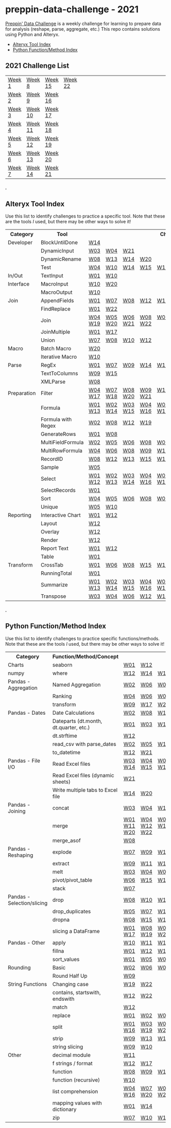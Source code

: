# preppin-data-challenge - 2021

[Preppin' Data Challenge](https://preppindata.blogspot.com/) is a weekly challenge for learning to prepare data for analysis (reshape, parse, aggregate, etc.) This repo contains solutions using Python and Alteryx.

* [Alteryx Tool Index](#alteryx-index)
* [Python Function/Method Index](#python-index)

## 2021 Challenge List

<table>
  <tr>
    <td><a href="preppin-data-2021-01/README.md">Week 1</a>&nbsp;&nbsp;&nbsp;&nbsp;&nbsp;&nbsp;</td>
    <td><a href="preppin-data-2021-08/README.md">Week 8</a>&nbsp;&nbsp;&nbsp;&nbsp;&nbsp;&nbsp;</td>
    <td><a href="preppin-data-2021-15/README.md">Week 15</a>&nbsp;&nbsp;&nbsp;&nbsp;</td>
    <td><a href="preppin-data-2021-22/README.md">Week 22</a>&nbsp;&nbsp;&nbsp;&nbsp;</td>
    <td>&nbsp;&nbsp;&nbsp;&nbsp;&nbsp;&nbsp;&nbsp;&nbsp;&nbsp;&nbsp;&nbsp;&nbsp;&nbsp;&nbsp;&nbsp;&nbsp;</td>
    <td>&nbsp;&nbsp;&nbsp;&nbsp;&nbsp;&nbsp;&nbsp;&nbsp;&nbsp;&nbsp;&nbsp;&nbsp;&nbsp;&nbsp;&nbsp;&nbsp;</td>
    <td>&nbsp;&nbsp;&nbsp;&nbsp;&nbsp;&nbsp;&nbsp;&nbsp;&nbsp;&nbsp;&nbsp;&nbsp;&nbsp;&nbsp;&nbsp;&nbsp;</td>
    <td>&nbsp;&nbsp;&nbsp;&nbsp;&nbsp;&nbsp;&nbsp;&nbsp;&nbsp;&nbsp;&nbsp;&nbsp;&nbsp;&nbsp;&nbsp;&nbsp;</td>
  </tr>
  <tr>
    <td><a href="preppin-data-2021-02/README.md">Week 2</a></td>
    <td><a href="preppin-data-2021-09/README.md">Week 9</a></td>
    <td><a href="preppin-data-2021-16/README.md">Week 16</a>&nbsp;&nbsp;&nbsp;&nbsp;</td>
    <td>&nbsp;&nbsp;&nbsp;&nbsp;&nbsp;&nbsp;&nbsp;&nbsp;&nbsp;&nbsp;&nbsp;&nbsp;</td>
    <td></td>
    <td></td>
    <td></td>
    <td></td>
  </tr>
  <tr>
    <td><a href="preppin-data-2021-03/README.md">Week 3</a></td>
    <td><a href="preppin-data-2021-10/README.md">Week 10</a></td>
    <td><a href="preppin-data-2021-17/README.md">Week 17</a>&nbsp;&nbsp;&nbsp;&nbsp;</td>
    <td>&nbsp;&nbsp;&nbsp;&nbsp;&nbsp;&nbsp;&nbsp;&nbsp;&nbsp;&nbsp;&nbsp;&nbsp;</td>
    <td></td>
    <td></td>
    <td></td>
    <td></td>
  </tr>
  <tr>
    <td><a href="preppin-data-2021-04/README.md">Week 4</a></td>
    <td><a href="preppin-data-2021-11/README.md">Week 11</a></td>
    <td><a href="preppin-data-2021-18/README.md">Week 18</a></td>
    <td></td>
    <td></td>
    <td></td>
    <td></td>
    <td></td>
  </tr>
  <tr>
    <td><a href="preppin-data-2021-05/README.md">Week 5</a></td>
    <td><a href="preppin-data-2021-12/README.md">Week 12</a></td>
    <td><a href="preppin-data-2021-19/README.md">Week 19</a></td>
    <td></td>
    <td></td>
    <td></td>
    <td></td>
    <td></td>
  </tr>
  <tr>
    <td><a href="preppin-data-2021-06/README.md">Week 6</a></td>
    <td><a href="preppin-data-2021-13/README.md">Week 13</a></td>
    <td><a href="preppin-data-2021-20/README.md">Week 20</a></td>
    <td></td>
    <td></td>
    <td></td>
    <td></td>
    <td></td>
  </tr>
  <tr>
    <td><a href="preppin-data-2021-07/README.md">Week 7</a></td>
    <td><a href="preppin-data-2021-14/README.md">Week 14</a></td>
    <td><a href="preppin-data-2021-21/README.md">Week 21</a></td>
    <td></td>
    <td></td>
    <td></td>
    <td></td>
    <td></td>
  </tr>

</table>

##### .

## <a id="alteryx-index"></a>Alteryx Tool Index
Use this list to identify challenges to practice a specific tool. Note that these are the tools *I* used, but there may be other ways to solve it!

<table>
  <tr>
    <th>Category</th>
    <th>Tool</th>
    <th>Challenges</th>
  </tr>
  <tr>
    <td>Developer</td>
    <td>BlockUntilDone</td>
    <td><a href="preppin-data-2021-14/README.md">W14</a>&nbsp;&nbsp;&nbsp;&nbsp;</td>
  </tr>
  <tr>
    <td></td>
    <td>DynamicInput</td>
    <td><a href="preppin-data-2021-03/README.md">W03</a>&nbsp;&nbsp;&nbsp;&nbsp;<a href="preppin-data-2021-04/README.md">W04</a>&nbsp;&nbsp;&nbsp;&nbsp;<a href="preppin-data-2021-21/README.md">W21</a>&nbsp;&nbsp;&nbsp;&nbsp;</td>
  </tr>
  <tr>
    <td></td>
    <td>DynamicRename</td>
    <td><a href="preppin-data-2021-08/README.md">W08</a>&nbsp;&nbsp;&nbsp;&nbsp;<a href="preppin-data-2021-13/README.md">W13</a>&nbsp;&nbsp;&nbsp;&nbsp;<a href="preppin-data-2021-14/README.md">W14</a>&nbsp;&nbsp;&nbsp;&nbsp;<a href="preppin-data-2021-20/README.md">W20</a>&nbsp;&nbsp;&nbsp;&nbsp;</td>
  </tr>
  <tr>
    <td></td>
    <td>Test</td>
    <td><a href="preppin-data-2021-04/README.md">W04</a>&nbsp;&nbsp;&nbsp;&nbsp;<a href="preppin-data-2021-10/README.md">W10</a>&nbsp;&nbsp;&nbsp;&nbsp;<a href="preppin-data-2021-14/README.md">W14</a>&nbsp;&nbsp;&nbsp;&nbsp;<a href="preppin-data-2021-15/README.md">W15</a>&nbsp;&nbsp;&nbsp;&nbsp;<a href="preppin-data-2021-18/README.md">W18</a>&nbsp;&nbsp;&nbsp;&nbsp;<a href="preppin-data-2021-19/README.md">W19</a>&nbsp;&nbsp;&nbsp;&nbsp;<a href="preppin-data-2021-22/README.md">W22</a>&nbsp;&nbsp;&nbsp;&nbsp;</td>
  </tr>
  <tr>
    <td>In/Out</td>
    <td>TextInput</td>
    <td><a href="preppin-data-2021-01/README.md">W01</a>&nbsp;&nbsp;&nbsp;&nbsp;<a href="preppin-data-2021-10/README.md">W10</a>&nbsp;&nbsp;&nbsp;&nbsp;</td>
  </tr>
  <tr>
    <td>Interface</td>
    <td>MacroInput</td>
    <td><a href="preppin-data-2021-10/README.md">W10</a>&nbsp;&nbsp;&nbsp;&nbsp;<a href="preppin-data-2021-20/README.md">W20</a>&nbsp;&nbsp;&nbsp;&nbsp;</td>
  </tr>
  <tr>
    <td></td>
    <td>MacroOutput</td>
    <td><a href="preppin-data-2021-10/README.md">W10</a>&nbsp;&nbsp;&nbsp;&nbsp;</td>
  </tr>
  <tr>
    <td>Join</td>
    <td>AppendFields</td>
    <td><a href="preppin-data-2021-01/README.md">W01</a>&nbsp;&nbsp;&nbsp;&nbsp;<a href="preppin-data-2021-07/README.md">W07</a>&nbsp;&nbsp;&nbsp;&nbsp;<a href="preppin-data-2021-08/README.md">W08</a>&nbsp;&nbsp;&nbsp;&nbsp;<a href="preppin-data-2021-12/README.md">W12</a>&nbsp;&nbsp;&nbsp;&nbsp;<a href="preppin-data-2021-18/README.md">W18</a>&nbsp;&nbsp;&nbsp;&nbsp;<a href="preppin-data-2021-20/README.md">W20</a>&nbsp;&nbsp;&nbsp;&nbsp;</td>
  </tr>
  <tr>
    <td></td>
    <td>FindReplace</td>
    <td><a href="preppin-data-2021-01/README.md">W01</a>&nbsp;&nbsp;&nbsp;&nbsp;<a href="preppin-data-2021-22/README.md">W22</a>&nbsp;&nbsp;&nbsp;&nbsp;</td>
  </tr>
  <tr>
    <td></td>
    <td>Join</td>
    <td><a href="preppin-data-2021-04/README.md">W04</a>&nbsp;&nbsp;&nbsp;&nbsp;<a href="preppin-data-2021-05/README.md">W05</a>&nbsp;&nbsp;&nbsp;&nbsp;<a href="preppin-data-2021-06/README.md">W06</a>&nbsp;&nbsp;&nbsp;&nbsp;<a href="preppin-data-2021-08/README.md">W08</a>&nbsp;&nbsp;&nbsp;&nbsp;<a href="preppin-data-2021-09/README.md">W09</a>&nbsp;&nbsp;&nbsp;&nbsp;<a href="preppin-data-2021-10/README.md">W10</a>&nbsp;&nbsp;&nbsp;&nbsp;<a href="preppin-data-2021-12/README.md">W12</a>&nbsp;&nbsp;&nbsp;&nbsp;<a href="preppin-data-2021-14/README.md">W14</a>&nbsp;&nbsp;&nbsp;&nbsp;<a href="preppin-data-2021-15/README.md">W15</a>&nbsp;&nbsp;&nbsp;&nbsp;<a href="preppin-data-2021-16/README.md">W16</a>&nbsp;&nbsp;&nbsp;&nbsp;<br>
      <a href="preppin-data-2021-19/README.md">W19</a>&nbsp;&nbsp;&nbsp;&nbsp;<a href="preppin-data-2021-20/README.md">W20</a>&nbsp;&nbsp;&nbsp;&nbsp;<a href="preppin-data-2021-21/README.md">W21</a>&nbsp;&nbsp;&nbsp;&nbsp;<a href="preppin-data-2021-22/README.md">W22</a>&nbsp;&nbsp;&nbsp;&nbsp;</td>
  </tr>
  <tr>
    <td></td>
    <td>JoinMultiple</td>
    <td><a href="preppin-data-2021-01/README.md">W01</a>&nbsp;&nbsp;&nbsp;&nbsp;<a href="preppin-data-2021-17/README.md">W17</a>&nbsp;&nbsp;&nbsp;&nbsp;</td>
  </tr>
  <tr>
    <td></td>
    <td>Union</td>
    <td><a href="preppin-data-2021-07/README.md">W07</a>&nbsp;&nbsp;&nbsp;&nbsp;<a href="preppin-data-2021-08/README.md">W08</a>&nbsp;&nbsp;&nbsp;&nbsp;<a href="preppin-data-2021-10/README.md">W10</a>&nbsp;&nbsp;&nbsp;&nbsp;<a href="preppin-data-2021-12/README.md">W12</a>&nbsp;&nbsp;&nbsp;&nbsp;</td>
  </tr>
  <tr>
    <td>Macro</td>
    <td>Batch Macro</td>
    <td><a href="preppin-data-2021-20/README.md">W20</a>&nbsp;&nbsp;&nbsp;&nbsp;</td>
  </tr>
  <tr>
    <td></td>
    <td>Iterative Macro</td>
    <td><a href="preppin-data-2021-10/README.md">W10</a>&nbsp;&nbsp;&nbsp;&nbsp;</td>
  </tr>
  <tr>
    <td>Parse</td>
    <td>RegEx</td>
    <td><a href="preppin-data-2021-01/README.md">W01</a>&nbsp;&nbsp;&nbsp;&nbsp;<a href="preppin-data-2021-07/README.md">W07</a>&nbsp;&nbsp;&nbsp;&nbsp;<a href="preppin-data-2021-09/README.md">W09</a>&nbsp;&nbsp;&nbsp;&nbsp;<a href="preppin-data-2021-14/README.md">W14</a>&nbsp;&nbsp;&nbsp;&nbsp;<a href="preppin-data-2021-15/README.md">W15</a>&nbsp;&nbsp;&nbsp;&nbsp;<a href="preppin-data-2021-17/README.md">W17</a>&nbsp;&nbsp;&nbsp;&nbsp;<a href="preppin-data-2021-19/README.md">W19</a>&nbsp;&nbsp;&nbsp;&nbsp;<a href="preppin-data-2021-22/README.md">W22</a>&nbsp;&nbsp;&nbsp;&nbsp;</td>
  </tr>
  <tr>
    <td></td>
    <td>TextToColumns</td>
    <td><a href="preppin-data-2021-09/README.md">W09</a>&nbsp;&nbsp;&nbsp;&nbsp;<a href="preppin-data-2021-15/README.md">W15</a>&nbsp;&nbsp;&nbsp;&nbsp;</td>
  </tr>
  <tr>
    <td></td>
    <td>XMLParse</td>
    <td><a href="preppin-data-2021-08/README.md">W08</a>&nbsp;&nbsp;&nbsp;&nbsp;</td>
  </tr>
  <tr>
    <td>Preparation</td>
    <td>Filter</td>
    <td><a href="preppin-data-2021-04/README.md">W04</a>&nbsp;&nbsp;&nbsp;&nbsp;<a href="preppin-data-2021-07/README.md">W07</a>&nbsp;&nbsp;&nbsp;&nbsp;<a href="preppin-data-2021-08/README.md">W08</a>&nbsp;&nbsp;&nbsp;&nbsp;<a href="preppin-data-2021-09/README.md">W09</a>&nbsp;&nbsp;&nbsp;&nbsp;<a href="preppin-data-2021-10/README.md">W10</a>&nbsp;&nbsp;&nbsp;&nbsp;<a href="preppin-data-2021-12/README.md">W12</a>&nbsp;&nbsp;&nbsp;&nbsp;<a href="preppin-data-2021-13/README.md">W13</a>&nbsp;&nbsp;&nbsp;&nbsp;<a href="preppin-data-2021-14/README.md">W14</a>&nbsp;&nbsp;&nbsp;&nbsp;<a href="preppin-data-2021-15/README.md">W15</a>&nbsp;&nbsp;&nbsp;&nbsp;<a href="preppin-data-2021-16/README.md">W16</a>&nbsp;&nbsp;&nbsp;&nbsp;<br><a href="preppin-data-2021-17/README.md">W17</a>&nbsp;&nbsp;&nbsp;&nbsp;<a href="preppin-data-2021-18/README.md">W18</a>&nbsp;&nbsp;&nbsp;&nbsp;<a href="preppin-data-2021-20/README.md">W20</a>&nbsp;&nbsp;&nbsp;&nbsp;<a href="preppin-data-2021-21/README.md">W21</a>&nbsp;&nbsp;&nbsp;&nbsp;</td>
  </tr>
  <tr>
    <td></td>
    <td>Formula</td>
    <td><a href="preppin-data-2021-01/README.md">W01</a>&nbsp;&nbsp;&nbsp;&nbsp;<a href="preppin-data-2021-02/README.md">W02</a>&nbsp;&nbsp;&nbsp;&nbsp;<a href="preppin-data-2021-03/README.md">W03</a>&nbsp;&nbsp;&nbsp;&nbsp;<a href="preppin-data-2021-04/README.md">W04</a>&nbsp;&nbsp;&nbsp;&nbsp;<a href="preppin-data-2021-06/README.md">W06</a>&nbsp;&nbsp;&nbsp;&nbsp;<a href="preppin-data-2021-07/README.md">W07</a>&nbsp;&nbsp;&nbsp;&nbsp;<a href="preppin-data-2021-08/README.md">W08</a>&nbsp;&nbsp;&nbsp;&nbsp;<a href="preppin-data-2021-09/README.md">W09</a>&nbsp;&nbsp;&nbsp;&nbsp;<a href="preppin-data-2021-10/README.md">W10</a>&nbsp;&nbsp;&nbsp;&nbsp;<a href="preppin-data-2021-12/README.md">W12</a>&nbsp;&nbsp;&nbsp;&nbsp;<br>
      <a href="preppin-data-2021-13/README.md">W13</a>&nbsp;&nbsp;&nbsp;&nbsp;<a href="preppin-data-2021-14/README.md">W14</a>&nbsp;&nbsp;&nbsp;&nbsp;<a href="preppin-data-2021-15/README.md">W15</a>&nbsp;&nbsp;&nbsp;&nbsp;<a href="preppin-data-2021-16/README.md">W16</a>&nbsp;&nbsp;&nbsp;&nbsp;<a href="preppin-data-2021-17/README.md">W17</a>&nbsp;&nbsp;&nbsp;&nbsp;<a href="preppin-data-2021-18/README.md">W18</a>&nbsp;&nbsp;&nbsp;&nbsp;<a href="preppin-data-2021-19/README.md">W19</a>&nbsp;&nbsp;&nbsp;&nbsp;<a href="preppin-data-2021-20/README.md">W20</a>&nbsp;&nbsp;&nbsp;&nbsp;<a href="preppin-data-2021-21/README.md">W21</a>&nbsp;&nbsp;&nbsp;&nbsp;</td>
  </tr>
  <tr>
    <td></td>
    <td>Formula with Regex</td>
    <td><a href="preppin-data-2021-02/README.md">W02</a>&nbsp;&nbsp;&nbsp;&nbsp;<a href="preppin-data-2021-08/README.md">W08</a>&nbsp;&nbsp;&nbsp;&nbsp;<a href="preppin-data-2021-12/README.md">W12</a>&nbsp;&nbsp;&nbsp;&nbsp;<a href="preppin-data-2021-19/README.md">W19</a>&nbsp;&nbsp;&nbsp;&nbsp;</td>
  </tr>
  <tr>
    <td></td>
    <td>GenerateRows</td>
    <td><a href="preppin-data-2021-01/README.md">W01</a>&nbsp;&nbsp;&nbsp;&nbsp;<a href="preppin-data-2021-08/README.md">W08</a>&nbsp;&nbsp;&nbsp;&nbsp;</td>
  </tr>
  <tr>
    <td></td>
    <td>MultiFieldFormula</td>
    <td><a href="preppin-data-2021-02/README.md">W02</a>&nbsp;&nbsp;&nbsp;&nbsp;<a href="preppin-data-2021-05/README.md">W05</a>&nbsp;&nbsp;&nbsp;&nbsp;<a href="preppin-data-2021-06/README.md">W06</a>&nbsp;&nbsp;&nbsp;&nbsp;<a href="preppin-data-2021-08/README.md">W08</a>&nbsp;&nbsp;&nbsp;&nbsp;<a href="preppin-data-2021-09/README.md">W09</a>&nbsp;&nbsp;&nbsp;&nbsp;<a href="preppin-data-2021-18/README.md">W18</a>&nbsp;&nbsp;&nbsp;&nbsp;<br></td>
  </tr>
  <tr>
    <td></td>
    <td>MultiRowFormula</td>
    <td><a href="preppin-data-2021-04/README.md">W04</a>&nbsp;&nbsp;&nbsp;&nbsp;<a href="preppin-data-2021-06/README.md">W06</a>&nbsp;&nbsp;&nbsp;&nbsp;<a href="preppin-data-2021-08/README.md">W08</a>&nbsp;&nbsp;&nbsp;&nbsp;<a href="preppin-data-2021-09/README.md">W09</a>&nbsp;&nbsp;&nbsp;&nbsp;<a href="preppin-data-2021-13/README.md">W13</a>&nbsp;&nbsp;&nbsp;&nbsp;<a href="preppin-data-2021-14/README.md">W14</a>&nbsp;&nbsp;&nbsp;&nbsp;<a href="preppin-data-2021-21/README.md">W21</a>&nbsp;&nbsp;&nbsp;&nbsp;</td>
  </tr>
  <tr>
    <td></td>
    <td>RecordID</td>
    <td><a href="preppin-data-2021-08/README.md">W08</a>&nbsp;&nbsp;&nbsp;&nbsp;<a href="preppin-data-2021-12/README.md">W12</a>&nbsp;&nbsp;&nbsp;&nbsp;<a href="preppin-data-2021-13/README.md">W13</a>&nbsp;&nbsp;&nbsp;&nbsp;<a href="preppin-data-2021-15/README.md">W15</a>&nbsp;&nbsp;&nbsp;&nbsp;<a href="preppin-data-2021-16/README.md">W16</a>&nbsp;&nbsp;&nbsp;&nbsp;</td>
  </tr>
  <tr>
    <td></td>
    <td>Sample</td>
    <td><a href="preppin-data-2021-05/README.md">W05</a>&nbsp;&nbsp;&nbsp;&nbsp;</td>
  </tr>
  <tr>
    <td></td>
    <td>Select</td>
    <td><a href="preppin-data-2021-01/README.md">W01</a>&nbsp;&nbsp;&nbsp;&nbsp;<a href="preppin-data-2021-02/README.md">W02</a>&nbsp;&nbsp;&nbsp;&nbsp;<a href="preppin-data-2021-03/README.md">W03</a>&nbsp;&nbsp;&nbsp;&nbsp;<a href="preppin-data-2021-04/README.md">W04</a>&nbsp;&nbsp;&nbsp;&nbsp;<a href="preppin-data-2021-05/README.md">W05</a>&nbsp;&nbsp;&nbsp;&nbsp;<a href="preppin-data-2021-06/README.md">W06</a>&nbsp;&nbsp;&nbsp;&nbsp;<a href="preppin-data-2021-07/README.md">W07</a>&nbsp;&nbsp;&nbsp;&nbsp;<a href="preppin-data-2021-08/README.md">W08</a>&nbsp;&nbsp;&nbsp;&nbsp;<a href="preppin-data-2021-09/README.md">W09</a>&nbsp;&nbsp;&nbsp;&nbsp;<a href="preppin-data-2021-10/README.md">W10</a>&nbsp;&nbsp;&nbsp;&nbsp;<br>
      <a href="preppin-data-2021-12/README.md">W12</a>&nbsp;&nbsp;&nbsp;&nbsp;<a href="preppin-data-2021-13/README.md">W13</a>&nbsp;&nbsp;&nbsp;&nbsp;<a href="preppin-data-2021-14/README.md">W14</a>&nbsp;&nbsp;&nbsp;&nbsp;<a href="preppin-data-2021-16/README.md">W16</a>&nbsp;&nbsp;&nbsp;&nbsp;<a href="preppin-data-2021-17/README.md">W17</a>&nbsp;&nbsp;&nbsp;&nbsp;<a href="preppin-data-2021-18/README.md">W18</a>&nbsp;&nbsp;&nbsp;&nbsp;<a href="preppin-data-2021-20/README.md">W20</a>&nbsp;&nbsp;&nbsp;&nbsp;<a href="preppin-data-2021-21/README.md">W21</a>&nbsp;&nbsp;&nbsp;&nbsp;</td>
  </tr>
  <tr>
    <td></td>
    <td>SelectRecords</td>
    <td><a href="preppin-data-2021-01/README.md">W01</a>&nbsp;&nbsp;&nbsp;&nbsp;</td>
  </tr>
  <tr>
    <td></td>
    <td>Sort</td>
    <td><a href="preppin-data-2021-04/README.md">W04</a>&nbsp;&nbsp;&nbsp;&nbsp;<a href="preppin-data-2021-05/README.md">W05</a>&nbsp;&nbsp;&nbsp;&nbsp;<a href="preppin-data-2021-06/README.md">W06</a>&nbsp;&nbsp;&nbsp;&nbsp;<a href="preppin-data-2021-08/README.md">W08</a>&nbsp;&nbsp;&nbsp;&nbsp;<a href="preppin-data-2021-09/README.md">W09</a>&nbsp;&nbsp;&nbsp;&nbsp;<a href="preppin-data-2021-12/README.md">W12</a>&nbsp;&nbsp;&nbsp;&nbsp;<a href="preppin-data-2021-13/README.md">W13</a>&nbsp;&nbsp;&nbsp;&nbsp;<a href="preppin-data-2021-14/README.md">W14</a>&nbsp;&nbsp;&nbsp;&nbsp;<a href="preppin-data-2021-16/README.md">W16</a>&nbsp;&nbsp;&nbsp;&nbsp;<a href="preppin-data-2021-21/README.md">W21</a>&nbsp;&nbsp;&nbsp;&nbsp;<br></td>
  </tr>
  <tr>
    <td></td>
    <td>Unique</td>
    <td><a href="preppin-data-2021-05/README.md">W05</a>&nbsp;&nbsp;&nbsp;&nbsp;<a href="preppin-data-2021-10/README.md">W10</a>&nbsp;&nbsp;&nbsp;&nbsp;</td>
  </tr>
  <tr>
    <td>Reporting</td>
    <td>Interactive Chart</td>
    <td><a href="preppin-data-2021-01/README.md">W01</a>&nbsp;&nbsp;&nbsp;&nbsp;<a href="preppin-data-2021-12/README.md">W12</a>&nbsp;&nbsp;&nbsp;&nbsp;</td>
  </tr>
  <tr>
    <td></td>
    <td>Layout</td>
    <td><a href="preppin-data-2021-12/README.md">W12</a>&nbsp;&nbsp;&nbsp;&nbsp;</td>
  </tr>
  <tr>
    <td></td>
    <td>Overlay</td>
    <td><a href="preppin-data-2021-12/README.md">W12</a>&nbsp;&nbsp;&nbsp;&nbsp;</td>
  </tr>
  <tr>
    <td></td>
    <td>Render</td>
    <td><a href="preppin-data-2021-12/README.md">W12</a>&nbsp;&nbsp;&nbsp;&nbsp;</td>
  </tr>
  <tr>
    <td></td>
    <td>Report Text</td>
    <td><a href="preppin-data-2021-01/README.md">W01</a>&nbsp;&nbsp;&nbsp;&nbsp;<a href="preppin-data-2021-12/README.md">W12</a>&nbsp;&nbsp;&nbsp;&nbsp;</td>
  </tr>
  <tr>
    <td></td>
    <td>Table</td>
    <td><a href="preppin-data-2021-01/README.md">W01</a>&nbsp;&nbsp;&nbsp;&nbsp;</td>
  </tr>
  <tr>
    <td>Transform</td>
    <td>CrossTab</td>
    <td><a href="preppin-data-2021-01/README.md">W01</a>&nbsp;&nbsp;&nbsp;&nbsp;<a href="preppin-data-2021-06/README.md">W06</a>&nbsp;&nbsp;&nbsp;&nbsp;<a href="preppin-data-2021-08/README.md">W08</a>&nbsp;&nbsp;&nbsp;&nbsp;<a href="preppin-data-2021-15/README.md">W15</a>&nbsp;&nbsp;&nbsp;&nbsp;<a href="preppin-data-2021-18/README.md">W18</a>&nbsp;&nbsp;&nbsp;&nbsp;</td>
  </tr>
  <tr>
    <td></td>
    <td>RunningTotal</td>
    <td><a href="preppin-data-2021-01/README.md">W01</a>&nbsp;&nbsp;&nbsp;&nbsp;</td>
  </tr>
  <tr>
    <td></td>
    <td>Summarize</td>
    <td><a href="preppin-data-2021-01/README.md">W01</a>&nbsp;&nbsp;&nbsp;&nbsp;<a href="preppin-data-2021-02/README.md">W02</a>&nbsp;&nbsp;&nbsp;&nbsp;<a href="preppin-data-2021-03/README.md">W03</a>&nbsp;&nbsp;&nbsp;&nbsp;<a href="preppin-data-2021-04/README.md">W04</a>&nbsp;&nbsp;&nbsp;&nbsp;<a href="preppin-data-2021-06/README.md">W06</a>&nbsp;&nbsp;&nbsp;&nbsp;<a href="preppin-data-2021-07/README.md">W07</a>&nbsp;&nbsp;&nbsp;&nbsp;<a href="preppin-data-2021-08/README.md">W08</a>&nbsp;&nbsp;&nbsp;&nbsp;<a href="preppin-data-2021-09/README.md">W09</a>&nbsp;&nbsp;&nbsp;&nbsp;<a href="preppin-data-2021-10/README.md">W10</a>&nbsp;&nbsp;&nbsp;&nbsp;<a href="preppin-data-2021-12/README.md">W12</a>&nbsp;&nbsp;&nbsp;&nbsp;<br>
      <a href="preppin-data-2021-13/README.md">W13</a>&nbsp;&nbsp;&nbsp;&nbsp;<a href="preppin-data-2021-14/README.md">W14</a>&nbsp;&nbsp;&nbsp;&nbsp;<a href="preppin-data-2021-15/README.md">W15</a>&nbsp;&nbsp;&nbsp;&nbsp;<a href="preppin-data-2021-16/README.md">W16</a>&nbsp;&nbsp;&nbsp;&nbsp;<a href="preppin-data-2021-17/README.md">W17</a>&nbsp;&nbsp;&nbsp;&nbsp;<a href="preppin-data-2021-18/README.md">W18</a>&nbsp;&nbsp;&nbsp;&nbsp;<a href="preppin-data-2021-20/README.md">W20</a>&nbsp;&nbsp;&nbsp;&nbsp;<a href="preppin-data-2021-21/README.md">W21</a>&nbsp;&nbsp;&nbsp;&nbsp;</td>
  </tr>
  <tr>
    <td></td>
    <td>Transpose</td>
    <td><a href="preppin-data-2021-03/README.md">W03</a>&nbsp;&nbsp;&nbsp;&nbsp;<a href="preppin-data-2021-04/README.md">W04</a>&nbsp;&nbsp;&nbsp;&nbsp;<a href="preppin-data-2021-06/README.md">W06</a>&nbsp;&nbsp;&nbsp;&nbsp;<a href="preppin-data-2021-12/README.md">W12</a>&nbsp;&nbsp;&nbsp;&nbsp;<a href="preppin-data-2021-14/README.md">W14</a>&nbsp;&nbsp;&nbsp;&nbsp;<a href="preppin-data-2021-15/README.md">W15</a>&nbsp;&nbsp;&nbsp;&nbsp;<a href="preppin-data-2021-16/README.md">W16</a>&nbsp;&nbsp;&nbsp;&nbsp;<a href="preppin-data-2021-17/README.md">W17</a>&nbsp;&nbsp;&nbsp;&nbsp;</td>
  </tr>
</table>



##### .




## <a id="python-index"></a>Python Function/Method Index
Use this list to identify challenges to practice specific functions/methods. Note that these are the tools *I* used, but there may be other ways to solve it!

<table>
  <tr>
    <th>Category</th>
    <th>Function/Method/Concept</th>
    <th>Challenges</th>
  </tr>

  <!-- Charts -->
  <tr>
    <td>Charts</td>
    <td>seaborn</td>
    <td><a href="preppin-data-2021-01/README.md">W01</a>&nbsp;&nbsp;&nbsp;&nbsp;<a href="preppin-data-2021-12/README.md">W12</a>&nbsp;&nbsp;&nbsp;&nbsp;</td>
  </tr>
  
  <!-- numpy -->
  <tr>
    <td>numpy</td>
    <td>where</td>
    <td><a href="preppin-data-2021-12/README.md">W12</a>&nbsp;&nbsp;&nbsp;&nbsp;<a href="preppin-data-2021-14/README.md">W14</a>&nbsp;&nbsp;&nbsp;&nbsp;<a href="preppin-data-2021-15/README.md">W15</a>&nbsp;&nbsp;&nbsp;&nbsp;<a href="preppin-data-2021-16/README.md">W16</a>&nbsp;&nbsp;&nbsp;&nbsp;<a href="preppin-data-2021-20/README.md">W20</a>&nbsp;&nbsp;&nbsp;&nbsp;</td>
  </tr>
  
  <!-- Pandas - Aggregation -->
  <tr>
    <td>Pandas - Aggregation</td>
    <td>Named Aggregation</td>
    <td><a href="preppin-data-2021-02/README.md">W02</a>&nbsp;&nbsp;&nbsp;&nbsp;<a href="preppin-data-2021-06/README.md">W06</a>&nbsp;&nbsp;&nbsp;&nbsp;<a href="preppin-data-2021-07/README.md">W07</a>&nbsp;&nbsp;&nbsp;&nbsp;<a href="preppin-data-2021-17/README.md">W17</a>&nbsp;&nbsp;&nbsp;&nbsp;<a href="preppin-data-2021-18/README.md">W18</a>&nbsp;&nbsp;&nbsp;&nbsp;<a href="preppin-data-2021-20/README.md">W20</a>&nbsp;&nbsp;&nbsp;&nbsp;<a href="preppin-data-2021-22/README.md">W22</a>&nbsp;&nbsp;&nbsp;&nbsp;</td>
  </tr>
  <tr>
    <td></td>
    <td>Ranking</td>
    <td><a href="preppin-data-2021-04/README.md">W04</a>&nbsp;&nbsp;&nbsp;&nbsp;<a href="preppin-data-2021-06/README.md">W06</a>&nbsp;&nbsp;&nbsp;&nbsp;<a href="preppin-data-2021-08/README.md">W08</a>&nbsp;&nbsp;&nbsp;&nbsp;<a href="preppin-data-2021-09/README.md">W09</a>&nbsp;&nbsp;&nbsp;&nbsp;<a href="preppin-data-2021-13/README.md">W13</a>&nbsp;&nbsp;&nbsp;&nbsp;<a href="preppin-data-2021-14/README.md">W14</a>&nbsp;&nbsp;&nbsp;&nbsp;<a href="preppin-data-2021-16/README.md">W16</a>&nbsp;&nbsp;&nbsp;&nbsp;<a href="preppin-data-2021-21/README.md">W21</a>&nbsp;&nbsp;&nbsp;&nbsp;</td>
  </tr>
  <tr>
    <td></td>
    <td>transform</td>
    <td><a href="preppin-data-2021-09/README.md">W09</a>&nbsp;&nbsp;&nbsp;&nbsp;<a href="preppin-data-2021-17/README.md">W17</a>&nbsp;&nbsp;&nbsp;&nbsp;<a href="preppin-data-2021-21/README.md">W21</a>&nbsp;&nbsp;&nbsp;&nbsp;</td>
  </tr>
  
  <!-- Pandas - Dates -->
  <tr>
    <td>Pandas - Dates</td>
    <td>Date Calculations</td>
    <td><a href="preppin-data-2021-02/README.md">W02</a>&nbsp;&nbsp;&nbsp;&nbsp;<a href="preppin-data-2021-08/README.md">W08</a>&nbsp;&nbsp;&nbsp;&nbsp;<a href="preppin-data-2021-10/README.md">W10</a>&nbsp;&nbsp;&nbsp;&nbsp;<a href="preppin-data-2021-18/README.md">W18</a>&nbsp;&nbsp;&nbsp;&nbsp;<a href="preppin-data-2021-21/README.md">W21</a>&nbsp;&nbsp;&nbsp;&nbsp;</td>
  </tr>
  <tr>
    <td></td>
    <td>Dateparts (dt.month, dt.quarter, etc.)</td>
    <td><a href="preppin-data-2021-01/README.md">W01</a>&nbsp;&nbsp;&nbsp;&nbsp;<a href="preppin-data-2021-03/README.md">W03</a>&nbsp;&nbsp;&nbsp;&nbsp;<a href="preppin-data-2021-12/README.md">W12</a>&nbsp;&nbsp;&nbsp;&nbsp;<a href="preppin-data-2021-15/README.md">W15</a>&nbsp;&nbsp;&nbsp;&nbsp;<a href="preppin-data-2021-18/README.md">W18</a>&nbsp;&nbsp;&nbsp;&nbsp;</td>
  </tr>
  <tr>
    <td></td>
    <td>dt.strftime</td>
    <td><a href="preppin-data-2021-12/README.md">W12</a>&nbsp;&nbsp;&nbsp;&nbsp;</td>
  </tr>
  <tr>
    <td></td>
    <td>read_csv with parse_dates</td>
    <td><a href="preppin-data-2021-02/README.md">W02</a>&nbsp;&nbsp;&nbsp;&nbsp;<a href="preppin-data-2021-05/README.md">W05</a>&nbsp;&nbsp;&nbsp;&nbsp;<a href="preppin-data-2021-16/README.md">W16</a>&nbsp;&nbsp;&nbsp;&nbsp;</td>
  </tr>
  <tr>
    <td></td>
    <td>to_datetime</td>
    <td><a href="preppin-data-2021-12/README.md">W12</a>&nbsp;&nbsp;&nbsp;&nbsp;<a href="preppin-data-2021-21/README.md">W21</a>&nbsp;&nbsp;&nbsp;&nbsp;</td>
  </tr>
  
  <!-- Pandas - File I/O -->
  <tr>
    <td>Pandas - File I/O</td>
    <td>Read Excel files</td>
    <td><a href="preppin-data-2021-03/README.md">W03</a>&nbsp;&nbsp;&nbsp;&nbsp;<a href="preppin-data-2021-04/README.md">W04</a>&nbsp;&nbsp;&nbsp;&nbsp;<a href="preppin-data-2021-06/README.md">W06</a>&nbsp;&nbsp;&nbsp;&nbsp;<a href="preppin-data-2021-07/README.md">W07</a>&nbsp;&nbsp;&nbsp;&nbsp;<a href="preppin-data-2021-08/README.md">W08</a>&nbsp;&nbsp;&nbsp;&nbsp;<a href="preppin-data-2021-09/README.md">W09</a>&nbsp;&nbsp;&nbsp;&nbsp;<a href="preppin-data-2021-10/README.md">W10</a>&nbsp;&nbsp;&nbsp;&nbsp;<a href="preppin-data-2021-11/README.md">W11</a>&nbsp;&nbsp;&nbsp;&nbsp;<br>
      <a href="preppin-data-2021-14/README.md">W14</a>&nbsp;&nbsp;&nbsp;&nbsp;<a href="preppin-data-2021-15/README.md">W15</a>&nbsp;&nbsp;&nbsp;&nbsp;<a href="preppin-data-2021-17/README.md">W17</a>&nbsp;&nbsp;&nbsp;&nbsp;<a href="preppin-data-2021-18/README.md">W18</a>&nbsp;&nbsp;&nbsp;&nbsp;<a href="preppin-data-2021-19/README.md">W19</a>&nbsp;&nbsp;&nbsp;&nbsp;<a href="preppin-data-2021-22/README.md">W22</a>&nbsp;&nbsp;&nbsp;&nbsp;</td>
  </tr>
  <tr>
    <td></td>
    <td>Read Excel files (dynamic sheets)</td>
    <td><a href="preppin-data-2021-21/README.md">W21</a>&nbsp;&nbsp;&nbsp;&nbsp;</td>
  </tr>
  <tr>
    <td></td>
    <td>Write multiple tabs to Excel file</td>
    <td><a href="preppin-data-2021-14/README.md">W14</a>&nbsp;&nbsp;&nbsp;&nbsp;<a href="preppin-data-2021-20/README.md">W20</a>&nbsp;&nbsp;&nbsp;&nbsp;</td>
  </tr>
  
  <!-- Pandas - Joining -->
  <tr>
    <td>Pandas - Joining</td>
    <td>concat</td>
    <td><a href="preppin-data-2021-03/README.md">W03</a>&nbsp;&nbsp;&nbsp;&nbsp;<a href="preppin-data-2021-04/README.md">W04</a>&nbsp;&nbsp;&nbsp;&nbsp;<a href="preppin-data-2021-12/README.md">W12</a>&nbsp;&nbsp;&nbsp;&nbsp;<a href="preppin-data-2021-13/README.md">W13</a>&nbsp;&nbsp;&nbsp;&nbsp;</td>
  </tr>
  <tr>
    <td></td>
    <td>merge</td>
    <td><a href="preppin-data-2021-01/README.md">W01</a>&nbsp;&nbsp;&nbsp;&nbsp;<a href="preppin-data-2021-04/README.md">W04</a>&nbsp;&nbsp;&nbsp;&nbsp;<a href="preppin-data-2021-05/README.md">W05</a>&nbsp;&nbsp;&nbsp;&nbsp;<a href="preppin-data-2021-06/README.md">W06</a>&nbsp;&nbsp;&nbsp;&nbsp;<a href="preppin-data-2021-07/README.md">W07</a>&nbsp;&nbsp;&nbsp;&nbsp;<a href="preppin-data-2021-08/README.md">W08</a>&nbsp;&nbsp;&nbsp;&nbsp;<a href="preppin-data-2021-09/README.md">W09</a>&nbsp;&nbsp;&nbsp;&nbsp;<a href="preppin-data-2021-10/README.md">W10</a>&nbsp;&nbsp;&nbsp;&nbsp;<br>
      <a href="preppin-data-2021-11/README.md">W11</a>&nbsp;&nbsp;&nbsp;&nbsp;<a href="preppin-data-2021-12/README.md">W12</a>&nbsp;&nbsp;&nbsp;&nbsp;<a href="preppin-data-2021-14/README.md">W14</a>&nbsp;&nbsp;&nbsp;&nbsp;<a href="preppin-data-2021-15/README.md">W15</a>&nbsp;&nbsp;&nbsp;&nbsp;<a href="preppin-data-2021-16/README.md">W16</a>&nbsp;&nbsp;&nbsp;&nbsp;<a href="preppin-data-2021-17/README.md">W17</a>&nbsp;&nbsp;&nbsp;&nbsp;<a href="preppin-data-2021-18/README.md">W18</a>&nbsp;&nbsp;&nbsp;&nbsp;<a href="preppin-data-2021-19/README.md">W19</a>&nbsp;&nbsp;&nbsp;&nbsp;<br>
      <a href="preppin-data-2021-20/README.md">W20</a>&nbsp;&nbsp;&nbsp;&nbsp;<a href="preppin-data-2021-22/README.md">W22</a>&nbsp;&nbsp;&nbsp;&nbsp;</td>
  </tr>
  <tr>
    <td></td>
    <td>merge_asof</td>
    <td><a href="preppin-data-2021-08/README.md">W08</a>&nbsp;&nbsp;&nbsp;&nbsp;</td>
  </tr>
  
  <!-- Pandas - Reshaping -->
  <tr>
    <td>Pandas - Reshaping</td>
    <td>explode</td>
    <td><a href="preppin-data-2021-07/README.md">W07</a>&nbsp;&nbsp;&nbsp;&nbsp;<a href="preppin-data-2021-09/README.md">W09</a>&nbsp;&nbsp;&nbsp;&nbsp;<a href="preppin-data-2021-11/README.md">W11</a>&nbsp;&nbsp;&nbsp;&nbsp;<a href="preppin-data-2021-15/README.md">W15</a>&nbsp;&nbsp;&nbsp;&nbsp;<a href="preppin-data-2021-19/README.md">W19</a>&nbsp;&nbsp;&nbsp;&nbsp;<a href="preppin-data-2021-22/README.md">W22</a>&nbsp;&nbsp;&nbsp;&nbsp;</td>
  </tr>
  <tr>
    <td></td>
    <td>extract</td>
    <td><a href="preppin-data-2021-09/README.md">W09</a>&nbsp;&nbsp;&nbsp;&nbsp;<a href="preppin-data-2021-11/README.md">W11</a>&nbsp;&nbsp;&nbsp;&nbsp;<a href="preppin-data-2021-15/README.md">W15</a>&nbsp;&nbsp;&nbsp;&nbsp;<a href="preppin-data-2021-17/README.md">W17</a>&nbsp;&nbsp;&nbsp;&nbsp;<a href="preppin-data-2021-19/README.md">W19</a>&nbsp;&nbsp;&nbsp;&nbsp;<a href="preppin-data-2021-22/README.md">W22</a>&nbsp;&nbsp;&nbsp;&nbsp;</td>
  </tr>
  <tr>
    <td></td>
    <td>melt</td>
    <td><a href="preppin-data-2021-03/README.md">W03</a>&nbsp;&nbsp;&nbsp;&nbsp;<a href="preppin-data-2021-04/README.md">W04</a>&nbsp;&nbsp;&nbsp;&nbsp;<a href="preppin-data-2021-06/README.md">W06</a>&nbsp;&nbsp;&nbsp;&nbsp;<a href="preppin-data-2021-12/README.md">W12</a>&nbsp;&nbsp;&nbsp;&nbsp;<a href="preppin-data-2021-14/README.md">W14</a>&nbsp;&nbsp;&nbsp;&nbsp;<a href="preppin-data-2021-15/README.md">W15</a>&nbsp;&nbsp;&nbsp;&nbsp;<a href="preppin-data-2021-16/README.md">W16</a>&nbsp;&nbsp;&nbsp;&nbsp;<a href="preppin-data-2021-17/README.md">W17</a>&nbsp;&nbsp;&nbsp;&nbsp;<br></td>
  </tr>
  <tr>
    <td></td>
    <td>pivot/pivot_table</td>
    <td><a href="preppin-data-2021-06/README.md">W06</a>&nbsp;&nbsp;&nbsp;&nbsp;<a href="preppin-data-2021-15/README.md">W15</a>&nbsp;&nbsp;&nbsp;&nbsp;<a href="preppin-data-2021-18/README.md">W18</a>&nbsp;&nbsp;&nbsp;&nbsp;</td>
  </tr>
  <tr>
    <td></td>
    <td>stack</td>
    <td><a href="preppin-data-2021-07/README.md">W07</a>&nbsp;&nbsp;&nbsp;&nbsp;</td>
  </tr>
  
  <!-- Pandas - Selection -->
  <tr>
    <td>Pandas - Selection/slicing</td>
    <td>drop</td>
    <td><a href="preppin-data-2021-08/README.md">W08</a>&nbsp;&nbsp;&nbsp;&nbsp;<a href="preppin-data-2021-10/README.md">W10</a>&nbsp;&nbsp;&nbsp;&nbsp;<a href="preppin-data-2021-12/README.md">W12</a>&nbsp;&nbsp;&nbsp;&nbsp;<a href="preppin-data-2021-14/README.md">W14</a>&nbsp;&nbsp;&nbsp;&nbsp;<a href="preppin-data-2021-15/README.md">W15</a>&nbsp;&nbsp;&nbsp;&nbsp;<a href="preppin-data-2021-16/README.md">W16</a>&nbsp;&nbsp;&nbsp;&nbsp;<a href="preppin-data-2021-17/README.md">W17</a>&nbsp;&nbsp;&nbsp;&nbsp;</td>
  </tr>
  <tr>
    <td></td>
    <td>drop_duplicates</td>
    <td><a href="preppin-data-2021-05/README.md">W05</a>&nbsp;&nbsp;&nbsp;&nbsp;<a href="preppin-data-2021-07/README.md">W07</a>&nbsp;&nbsp;&nbsp;&nbsp;<a href="preppin-data-2021-10/README.md">W10</a>&nbsp;&nbsp;&nbsp;&nbsp;</td>
  </tr>
  <tr>
    <td></td>
    <td>dropna</td>
    <td><a href="preppin-data-2021-08/README.md">W08</a>&nbsp;&nbsp;&nbsp;&nbsp;<a href="preppin-data-2021-15/README.md">W15</a>&nbsp;&nbsp;&nbsp;&nbsp;<a href="preppin-data-2021-16/README.md">W16</a>&nbsp;&nbsp;&nbsp;&nbsp;</td>
  </tr>
  <tr>
    <td></td>
    <td>slicing a DataFrame</td>
    <td><a href="preppin-data-2021-01/README.md">W01</a>&nbsp;&nbsp;&nbsp;&nbsp;<a href="preppin-data-2021-08/README.md">W08</a>&nbsp;&nbsp;&nbsp;&nbsp;<a href="preppin-data-2021-09/README.md">W09</a>&nbsp;&nbsp;&nbsp;&nbsp;<a href="preppin-data-2021-10/README.md">W10</a>&nbsp;&nbsp;&nbsp;&nbsp;<a href="preppin-data-2021-12/README.md">W12</a>&nbsp;&nbsp;&nbsp;&nbsp;<a href="preppin-data-2021-13/README.md">W13</a>&nbsp;&nbsp;&nbsp;&nbsp;<a href="preppin-data-2021-14/README.md">W14</a>&nbsp;&nbsp;&nbsp;&nbsp;<a href="preppin-data-2021-16/README.md">W16</a>&nbsp;&nbsp;&nbsp;&nbsp;<br>
      <a href="preppin-data-2021-17/README.md">W17</a>&nbsp;&nbsp;&nbsp;&nbsp;<a href="preppin-data-2021-19/README.md">W19</a>&nbsp;&nbsp;&nbsp;&nbsp;<a href="preppin-data-2021-20/README.md">W20</a>&nbsp;&nbsp;&nbsp;&nbsp;<a href="preppin-data-2021-21/README.md">W21</a>&nbsp;&nbsp;&nbsp;&nbsp;<a href="preppin-data-2021-22/README.md">W22</a>&nbsp;&nbsp;&nbsp;&nbsp;</td>
  </tr>
  
  <!-- Pandas - Other -->
  <tr>
    <td>Pandas - Other</td>
    <td>apply</td>
    <td><a href="preppin-data-2021-10/README.md">W10</a>&nbsp;&nbsp;&nbsp;&nbsp;<a href="preppin-data-2021-11/README.md">W11</a>&nbsp;&nbsp;&nbsp;&nbsp;<a href="preppin-data-2021-16/README.md">W16</a>&nbsp;&nbsp;&nbsp;&nbsp;<a href="preppin-data-2021-18/README.md">W18</a>&nbsp;&nbsp;&nbsp;&nbsp;</td>
  </tr>
  <tr>
    <td></td>
    <td>fillna</td>
    <td><a href="preppin-data-2021-01/README.md">W01</a>&nbsp;&nbsp;&nbsp;&nbsp;<a href="preppin-data-2021-12/README.md">W12</a>&nbsp;&nbsp;&nbsp;&nbsp;<a href="preppin-data-2021-13/README.md">W13</a>&nbsp;&nbsp;&nbsp;&nbsp;</td>
  </tr>
  <tr>
    <td></td>
    <td>sort_values</td>
    <td><a href="preppin-data-2021-01/README.md">W01</a>&nbsp;&nbsp;&nbsp;&nbsp;<a href="preppin-data-2021-05/README.md">W05</a>&nbsp;&nbsp;&nbsp;&nbsp;<a href="preppin-data-2021-08/README.md">W08</a>&nbsp;&nbsp;&nbsp;&nbsp;<a href="preppin-data-2021-13/README.md">W13</a>&nbsp;&nbsp;&nbsp;&nbsp;<a href="preppin-data-2021-14/README.md">W14</a>&nbsp;&nbsp;&nbsp;&nbsp;<a href="preppin-data-2021-15/README.md">W15</a>&nbsp;&nbsp;&nbsp;&nbsp;</td>
  </tr>
  
  <!-- Rounding -->
  <tr>
    <td>Rounding</td>
    <td>Basic</td>
    <td><a href="preppin-data-2021-02/README.md">W02</a>&nbsp;&nbsp;&nbsp;&nbsp;<a href="preppin-data-2021-06/README.md">W06</a>&nbsp;&nbsp;&nbsp;&nbsp;<a href="preppin-data-2021-08/README.md">W08</a>&nbsp;&nbsp;&nbsp;&nbsp;<a href="preppin-data-2021-11/README.md">W11</a>&nbsp;&nbsp;&nbsp;&nbsp;<a href="preppin-data-2021-13/README.md">W13</a>&nbsp;&nbsp;&nbsp;&nbsp;<a href="preppin-data-2021-14/README.md">W14</a>&nbsp;&nbsp;&nbsp;&nbsp;<a href="preppin-data-2021-20/README.md">W20</a>&nbsp;&nbsp;&nbsp;&nbsp;</td>
  </tr>
  <tr>
    <td></td>
    <td>Round Half Up</td>
    <td><a href="preppin-data-2021-09/README.md">W09</a>&nbsp;&nbsp;&nbsp;&nbsp;</td>
  </tr>
  
  <!-- String Functions -->
  <tr>
    <td>String Functions</td>
    <td>Changing case</td>
    <td><a href="preppin-data-2021-19/README.md">W19</a>&nbsp;&nbsp;&nbsp;&nbsp;<a href="preppin-data-2021-22/README.md">W22</a>&nbsp;&nbsp;&nbsp;&nbsp;</td>
  </tr>
  <tr>
    <td></td>
    <td>contains, startswith, endswith</td>
    <td><a href="preppin-data-2021-12/README.md">W12</a>&nbsp;&nbsp;&nbsp;&nbsp;<a href="preppin-data-2021-22/README.md">W22</a>&nbsp;&nbsp;&nbsp;&nbsp;</td>
  </tr>
  <tr>
    <td></td>
    <td>match</td>
    <td><a href="preppin-data-2021-12/README.md">W12</a>&nbsp;&nbsp;&nbsp;&nbsp;</td>
  </tr>
  <tr>
    <td></td>
    <td>replace</td>
    <td><a href="preppin-data-2021-01/README.md">W01</a>&nbsp;&nbsp;&nbsp;&nbsp;<a href="preppin-data-2021-02/README.md">W02</a>&nbsp;&nbsp;&nbsp;&nbsp;<a href="preppin-data-2021-06/README.md">W06</a>&nbsp;&nbsp;&nbsp;&nbsp;<a href="preppin-data-2021-12/README.md">W12</a>&nbsp;&nbsp;&nbsp;&nbsp;<a href="preppin-data-2021-14/README.md">W14</a>&nbsp;&nbsp;&nbsp;&nbsp;<a href="preppin-data-2021-19/README.md">W19</a>&nbsp;&nbsp;&nbsp;&nbsp;</td>
  </tr>
  <tr>
    <td></td>
    <td>split</td>
    <td><a href="preppin-data-2021-01/README.md">W01</a>&nbsp;&nbsp;&nbsp;&nbsp;<a href="preppin-data-2021-03/README.md">W03</a>&nbsp;&nbsp;&nbsp;&nbsp;<a href="preppin-data-2021-04/README.md">W04</a>&nbsp;&nbsp;&nbsp;&nbsp;<a href="preppin-data-2021-07/README.md">W07</a>&nbsp;&nbsp;&nbsp;&nbsp;<a href="preppin-data-2021-09/README.md">W09</a>&nbsp;&nbsp;&nbsp;&nbsp;<a href="preppin-data-2021-11/README.md">W11</a>&nbsp;&nbsp;&nbsp;&nbsp;<a href="preppin-data-2021-14/README.md">W14</a>&nbsp;&nbsp;&nbsp;&nbsp;<a href="preppin-data-2021-15/README.md">W15</a>&nbsp;&nbsp;&nbsp;&nbsp;<br>
      <a href="preppin-data-2021-16/README.md">W16</a>&nbsp;&nbsp;&nbsp;&nbsp;<a href="preppin-data-2021-19/README.md">W19</a>&nbsp;&nbsp;&nbsp;&nbsp;<a href="preppin-data-2021-21/README.md">W21</a>&nbsp;&nbsp;&nbsp;&nbsp;</td>
  </tr>
  <tr>
    <td></td>
    <td>strip</td>
    <td><a href="preppin-data-2021-09/README.md">W09</a>&nbsp;&nbsp;&nbsp;&nbsp;<a href="preppin-data-2021-13/README.md">W13</a>&nbsp;&nbsp;&nbsp;&nbsp;<a href="preppin-data-2021-15/README.md">W15</a>&nbsp;&nbsp;&nbsp;&nbsp;<a href="preppin-data-2021-16/README.md">W16</a>&nbsp;&nbsp;&nbsp;&nbsp;<a href="preppin-data-2021-19/README.md">W19</a>&nbsp;&nbsp;&nbsp;&nbsp;<a href="preppin-data-2021-21/README.md">W21</a>&nbsp;&nbsp;&nbsp;&nbsp;<a href="preppin-data-2021-22/README.md">W22</a>&nbsp;&nbsp;&nbsp;&nbsp;</td>
  </tr>
  <tr>
    <td></td>
    <td>string slicing</td>
    <td><a href="preppin-data-2021-09/README.md">W09</a>&nbsp;&nbsp;&nbsp;&nbsp;<a href="preppin-data-2021-10/README.md">W10</a>&nbsp;&nbsp;&nbsp;&nbsp;</td>
  </tr>
  
  <!-- Other -->
  <tr>
    <td>Other</td>
    <td>decimal module</td>
    <td><a href="preppin-data-2021-11/README.md">W11</a>&nbsp;&nbsp;&nbsp;&nbsp;</td>
  </tr>
  <tr>
    <td></td>
    <td>f strings / format</td>
    <td><a href="preppin-data-2021-12/README.md">W12</a>&nbsp;&nbsp;&nbsp;&nbsp;<a href="preppin-data-2021-17/README.md">W17</a>&nbsp;&nbsp;&nbsp;&nbsp;</td>
  </tr>
  <tr>
    <td></td>
    <td>function</td>
    <td><a href="preppin-data-2021-08/README.md">W08</a>&nbsp;&nbsp;&nbsp;&nbsp;<a href="preppin-data-2021-09/README.md">W09</a>&nbsp;&nbsp;&nbsp;&nbsp;<a href="preppin-data-2021-10/README.md">W10</a>&nbsp;&nbsp;&nbsp;&nbsp;</td>
  </tr>
  <tr>
    <td></td>
    <td>function (recursive)</td>
    <td><a href="preppin-data-2021-10/README.md">W10</a>&nbsp;&nbsp;&nbsp;&nbsp;</td>
  </tr>
  <tr>
    <td></td>
    <td>list comprehension</td>
    <td><a href="preppin-data-2021-04/README.md">W04</a>&nbsp;&nbsp;&nbsp;&nbsp;<a href="preppin-data-2021-07/README.md">W07</a>&nbsp;&nbsp;&nbsp;&nbsp;<a href="preppin-data-2021-08/README.md">W08</a>&nbsp;&nbsp;&nbsp;&nbsp;<a href="preppin-data-2021-10/README.md">W10</a>&nbsp;&nbsp;&nbsp;&nbsp;<a href="preppin-data-2021-11/README.md">W11</a>&nbsp;&nbsp;&nbsp;&nbsp;<a href="preppin-data-2021-12/README.md">W12</a>&nbsp;&nbsp;&nbsp;&nbsp;<a href="preppin-data-2021-13/README.md">W13</a>&nbsp;&nbsp;&nbsp;&nbsp;<a href="preppin-data-2021-14/README.md">W14</a>&nbsp;&nbsp;&nbsp;&nbsp;<br>
      <a href="preppin-data-2021-16/README.md">W16</a>&nbsp;&nbsp;&nbsp;&nbsp;<a href="preppin-data-2021-20/README.md">W20</a>&nbsp;&nbsp;&nbsp;&nbsp;<a href="preppin-data-2021-22/README.md">W22</a>&nbsp;&nbsp;&nbsp;&nbsp;</td>
  </tr>
  <tr>
    <td></td>
    <td>mapping values with dictionary</td>
    <td><a href="preppin-data-2021-01/README.md">W01</a>&nbsp;&nbsp;&nbsp;&nbsp;<a href="preppin-data-2021-14/README.md">W14</a>&nbsp;&nbsp;&nbsp;&nbsp;</td>
  </tr>
  <tr>
    <td></td>
    <td>zip</td>
    <td><a href="preppin-data-2021-07/README.md">W07</a>&nbsp;&nbsp;&nbsp;&nbsp;<a href="preppin-data-2021-10/README.md">W10</a>&nbsp;&nbsp;&nbsp;&nbsp;<a href="preppin-data-2021-11/README.md">W11</a>&nbsp;&nbsp;&nbsp;&nbsp;<a href="preppin-data-2021-12/README.md">W12</a>&nbsp;&nbsp;&nbsp;&nbsp;</td>
  </tr>

</table>
